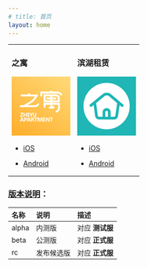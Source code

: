 ```yaml
---
# title: 首页
layout: home
---
```


<table style="width:350px">
  <tr>
    <td>
    <h3>之寓</h3>
    <p><img src="assets/image/icon/zhiyu_icon.png" alt="zhiyu"></p>
    <ul>
        <li>
            <p><a href="https://www.pgyer.com/inzhiyu-ios">iOS</a></p>
        </li>
        <li>
            <p><a href="https://www.pgyer.com/inzhiyu-android">Android</a></p>
        </li>
    </ul>
    </td>
    <td>
    <h3>滨湖租赁</h3>
    <p><img src="assets/image/icon/binhu_icon.png" alt="fanjianicon"></p>
    <ul>
        <li>
            <p><a href="https://www.pgyer.com/1pinhome-ios">iOS</a></p>
        </li>
        <li>
            <p><a href="https://www.pgyer.com/1pinhome-android">Android</a></p>
        </li>
    </ul>
    </td>
  </tr>
</table>

### [版本说明](https://zh.wikipedia.org/wiki/%E8%BB%9F%E4%BB%B6%E7%89%88%E6%9C%AC%E9%80%B1%E6%9C%9F)：

| 名称          | 说明              | 描述              |
|:-------------|:------------------|:----------------|
| alpha        | 内测版             | 对应 **测试服**   |
| beta         | 公测版             | 对应 **正式服**   |
| rc           | 发布候选版         | 对应 **正式服**   |
